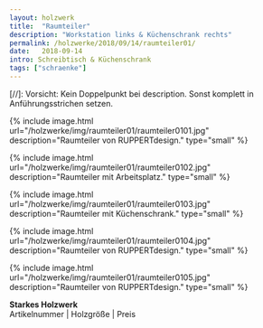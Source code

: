 ```yaml
---
layout: holzwerk
title:  "Raumteiler"
description: "Workstation links & Küchenschrank rechts"
permalink: /holzwerke/2018/09/14/raumteiler01/
date:   2018-09-14
intro: Schreibtisch & Küchenschrank
tags: ["schraenke"]
---
```



[//]: Vorsicht: Kein Doppelpunkt bei description. Sonst komplett in Anführungsstrichen setzen.


{% include image.html url="/holzwerke/img/raumteiler01/raumteiler0101.jpg" description="Raumteiler von RUPPERTdesign." type="small" %}

{% include image.html url="/holzwerke/img/raumteiler01/raumteiler0102.jpg" description="Raumteiler mit Arbeitsplatz." type="small" %}

{% include image.html url="/holzwerke/img/raumteiler01/raumteiler0103.jpg" description="Raumteiler mit Küchenschrank." type="small" %}

{% include image.html url="/holzwerke/img/raumteiler01/raumteiler0104.jpg" description="Raumteiler von RUPPERTdesign." type="small" %}

{% include image.html url="/holzwerke/img/raumteiler01/raumteiler0105.jpg" description="Raumteiler von RUPPERTdesign." type="small" %}



**Starkes Holzwerk**   
Artikelnummer \|  Holzgröße \| Preis



